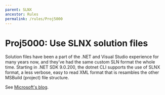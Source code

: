 ```yaml
---
parent: SLNX
ancestor: Rules
permalink: /rules/Proj5000
---
```


# Proj5000: Use SLNX solution files
Solution files have been a part of the .NET and Visual Studio experience for
many years now, and they’ve had the same custom SLN format the whole time.
Starting in .NET SDK 9.0.200, the dotnet CLI supports the use of SLNX format,
a less verbose, easy to read XML format that is resambles the other MSBuild
(project) file structure.

See [Microsoft's blog](https://devblogs.microsoft.com/dotnet/introducing-slnx-support-dotnet-cli/).
